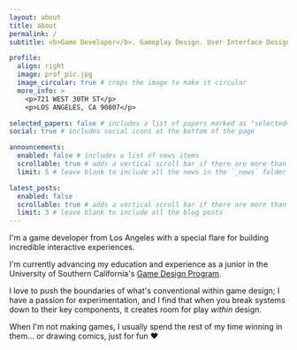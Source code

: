 ```yaml
---
layout: about
title: about
permalink: /
subtitle: <b>Game Developer</b>. Gameplay Design. User Interface Design. Lover of Punchy, Colorful Games.

profile:
  align: right
  image: prof_pic.jpg
  image_circular: true # crops the image to make it circular
  more_info: >
    <p>721 WEST 30TH ST</p>
    <p>LOS ANGELES, CA 90007</p>

selected_papers: false # includes a list of papers marked as "selected={true}"
social: true # includes social icons at the bottom of the page

announcements:
  enabled: false # includes a list of news items
  scrollable: true # adds a vertical scroll bar if there are more than 3 news items
  limit: 5 # leave blank to include all the news in the `_news` folder

latest_posts:
  enabled: false
  scrollable: true # adds a vertical scroll bar if there are more than 3 new posts items
  limit: 3 # leave blank to include all the blog posts
---
```


I'm a game developer from Los Angeles with a special flare for building incredible interactive experiences.

I'm currently advancing my education and experience as a junior in the University of Southern California's [Game Design Program](https://games.usc.edu/ourprogram).

I love to push the boundaries of what's conventional within game design; I have a passion for experimentation, and I find that when you break systems down to their key components, it creates room for play <i>within</i> design.

When I'm not making games, I usually spend the rest of my time winning in them... or drawing comics, just for fun ♥
